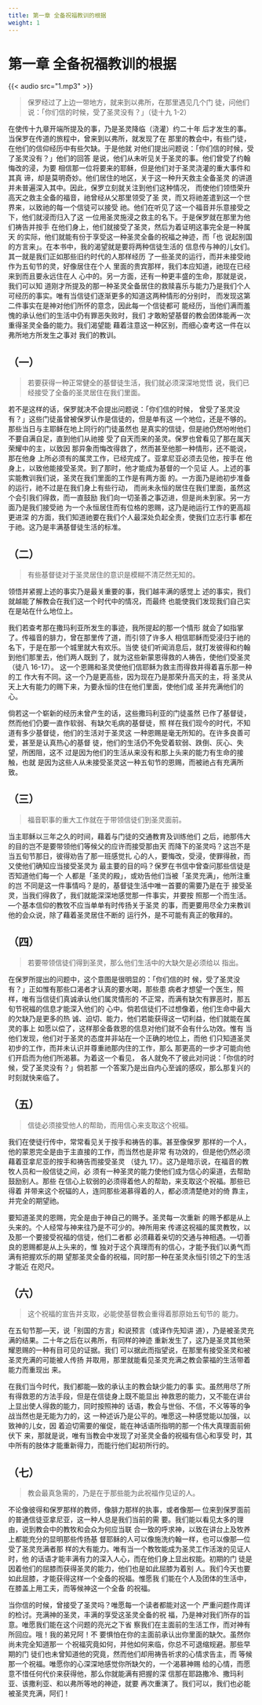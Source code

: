 ```yaml
---
title: 第一章 全备祝福教训的根据
weight: 1
---
```


# 第一章 全备祝福教训的根据
{{< audio src="1.mp3" >}}

> 保罗经过了上边一带地方，就来到以弗所，在那里遇见几个门
> 徒，问他们说：「你们信的时候，受了圣灵没有？」（徒十九 1-2）

在使传十九章开端所提及的事，乃是圣灵降临（浇灌）约二十年
后才发生的事。当保罗在传道的旅程中，曾来到以弗所，就发现了在
那里的教会中，有些门徒，在他们的信仰经历中有些欠缺。于是他就
对他们提出问题说：「你们信的时候，受了圣灵没有？」他们的回答
是说，他们从未听见关于圣灵的事。他们曾受了约翰悔改的浸，为要
相信那一位将要来的耶稣，但是他们对于圣灵浇灌的重大事件和其真
谛，却是莫明奇妙。他们居住的地区，关于这一种升天救主全备圣灵
的讲道并未普遍深入其中。因此，保罗立刻就关注到他们这种情况，
而使他们领悟荣升高天之救主全备的福音，祂曾经从父那里领受了圣
灵，而又将祂差遣到这一个世界来，以致祂的每一个信徒可以接受
祂。他们在听见了这一个福音并乐意接受之下，他们就浸而归入了这
一位用圣灵施浸之救主的名下。于是保罗就在那里为他们祷告并按手
在他们身上，他们就接受了圣灵，然后为着证明这事完全是一种属天
的实际，他们就能有份于享受这一种圣灵全备的祝福之神迹，而「也
说起别国的方言来」。在本书中，我的渴望就是要将两种信徒生活的
信息传与神的儿女们。其一就是我们正如那些旧约时代的人那样经历
了一些圣灵的运行，而并未接受祂作为五旬节的灵，好像居住在个人
里面的贵宾那样，我们本应知道，祂现在已经来到而且要永远住在人
心中的。另一方面，还有一种更丰盛的生命，那就是说，我们可以知
道刚才所提及的那一种圣灵全备居住的救赎喜乐与能力乃是我们个人
可经历的事实。唯有当信徒们逐渐更多的知道这两种情形的分别时，
而发现这第二件事实在是神对他们所怀的意念，因此每一个信徒都可
能经历，当他们满而羞愧的承认他们的生活中仍有罪恶失败时，我们
才敢盼望基督的教会团体能再一次重得圣灵全备的能力。我们渴望能
藉着注意这一种区别，而细心查考这一件在以弗所地方所发生之事对
我们的教训。

## （一）

> 若要获得一种正常健全的基督徒生活，我们就必须深深地觉悟
> 说，我们已经接受了全备的圣灵居住在我们里面。

若不是这样的话，保罗就决不会提出问题说：「你们信的时候，
曾受了圣灵没有？」这些门徒虽曾被保罗认作是信徒的，但是单有这
—个地位，还是不够的。那些当日与主耶稣在地上同行的门徒虽然也
是真实的信徒，但是祂仍然吩咐他们不要自满自足，直到他们从祂接
受了自天而来的圣灵。保罗也曾看见了那在属天荣耀中的主，以致因
那异象而悔改得救了，然而甚至他那一种情形，还不能说，那在他身
上所必须有的属灵工作，已经完成了。亚拿尼亚必须去见他，按手在
他身上，以致他能接受圣灵。到了那时，他才能成为基督的一个见证
人。上述的事实能教训我们说，圣灵在我们里面的工作是有两方面
的。一方面乃是祂初步准备的运行，祂不过是在我们身上有些行动，
而尚未永恒的居住在我们里面，虽然这个会引我们得救，而一直鼓励
我们向一切圣善之事迈进，但是尚未到家。另一方面乃是我们接受祂
为一个永恒居住而有位格的恩赐，这乃是祂运行工作的更高超更进深
的方面，我们知道祂要在我们个人最深处负起全责，使我们立志行事
都在于祂。这乃是丰满基督徒生活的标准。

## （二）

> 有些基督徒对于圣灵居住的意识是模糊不清茫然无知的。

领悟并紧握上述的事实乃是最关重要的事，我们越丰满的感觉上
述的事实，我们就越能了解教会在我们这一个时代中的情况，而最终
也能使我们发现我们自己实在是站在什么地位上。

我们若查考那在撒玛利亚所发生的事迹，我所提起的那一个情形
就会了如指掌了。传福音的腓力，曾在那里传了道，而引领了许多人
相信耶稣而受浸归于祂的名下，于是在那一个城里就大有欢乐。当使
徒们听闻消息后，就打发彼得和约翰到他们那里去，他们两人既到
了，就为这些新蒙恩得救的人祷告，使他们受圣灵（徒八 16-17）。
这一个恩赐和圣灵使他们信耶稣为救主而得救并得着喜乐那一种的工
作大有不同。这一个乃是更高些，因为现在乃是那荣升高天的主，将
圣灵从天上大有能力的赐下来，为要永恒的住在他们里面，使他们成
圣并充满他们的心。

倘若这一个崭新的经历未曾产生的话，这些撒玛利亚的门徒虽然
已作了基督徒，然而他们仍要一直作软弱、有缺欠毛病的基督徒，照
样在我们现今的时代，不知道有多少基督徒，他们的生活对于圣灵这
一种恩赐是毫无所知的。在许多良善可爱，甚至是认真热心的基督
徒，他们的生活仍不免受着软弱、跌倒、灰心、失望，所困阻，这不
过是因为他们的生活从来没有和那上头来的能力有生命的接触，也就
是因为这些人从未接受圣灵这一种五旬节的恩赐，而被祂占有充满所
致。

## （三）

> 福音职事的重大工作就在于带领信徒们到圣灵面前。

当主耶稣以三年之久的时间，藉着与门徒的交通教育及训练他们
之后，祂那伟大的目的岂不是要带领他们等候父的应许而接受那由天
而降下的圣灵吗？这岂不是当五旬节那日，彼得劝告了那一班感觉扎
心的人，要悔改，受浸，使罪得赦，而又使他们确知应当接受圣灵为
最主要的目的吗？保罗在书信中曾查问那些信徒是否知道他们每一个
人都是「圣灵的殿」，或劝告他们当被「圣灵充满」，他所注重的岂
不同是这一件事情吗？是的，基督徒生活中唯一首要的需要乃是在于
接受圣灵，当我们得救了，我们就能深深地感觉那一件事实，并要按
照那一个而生活。—个基本信仰的教牧不应当单单有时传扬关于圣灵
的事，而更要用尽全力来教训他的会众说，除了藉着圣灵居住不断的
运行外，是不可能有真正的敬拜的。

## （四）

> 若要带领信徒们得到圣灵，那么他们生活中的大缺欠是必须给以
> 指出。

在保罗所提出的问题中，这个意图是很明显的：「你们信的时
候，受了圣灵没有？」正如惟有那些口渴者才认真的要水喝，那些患
病者才想望一个医生，照样，唯有当信徒们真诚承认他们属灵情形的
不正常，而满有缺欠有罪恶时，那五旬节祝福的信息才能深入他们的
心中。倘若信徒们不过想像着，他们生命中最大的欠缺乃是更多的热
诚、迫切、能力，他们若能获得这一切利益，他们就能在属灵的事上
如愿以偿了，这样那全备救恩的信息对他们就不会有什么功效。惟有
当他们发现，他们对于圣灵的态度并非站在一个正确的地位上，而他
们只知道圣灵初步的工作，而并未认识并尊重祂那内住的工作，那么
那更高的一步才可能向他们开启而为他们所渴慕。为着这一个看见，
各人就免不了彼此对问说：「你信的时候，受了圣灵没有？」倘若那
一个答案乃是出自内心至诚的感叹，那么那复兴的时刻就快来临了。

## （五）

> 信徒必须接受他人的帮助，而用信心来支取这个祝福。

我们在使徒行传中，常常看见关于按手和祷告的事。甚至像保罗
那样的一个人，他的蒙恩完全是由于主直接的工作，而当然也是非常
有功效的，但是他仍然必须藉着亚拿尼亚的按手和祷告而接受圣灵
（徒九 17）。这乃是暗示说，在福音的教牧人员和一般信徒之间，必
须有一种圣灵的能力使他们成为信心的渠道，去帮助鼓励别人。那些
在信心上软弱的必须得着他人的帮助，来支取这个祝福。那些已得着
并带来这个祝辐的人，连同那些渴慕得着的人，都必须清楚绝对的倚
靠主，并完全的期望祂。

要知道圣灵的恩赐，完全是由于神自己的赐予。圣灵每一次重新
的赐予都是从上头来的。个人经常与神来往乃是不可少的。神所用来
传递这祝福的属灵教牧，以及那一个要接受祝福的信徒，他们二者都
必须藉着亲切的交通与神相遇。—切善良的恩赐都是从上头来的，惟
独对于这个真理而有的信心，才能予我们以勇气而满有把握欢乐的期
望那圣灵全备的祝福，同时那一种在圣灵永恒引领之下的生活才能近
在咫尺。

## （六）

> 这个祝福的宣告并支取，必能使基督教会重得着那原始五旬节的
> 能力。

在五旬节那—天，说「别国的方言」和说预言（或译作先知讲
道），乃是被圣灵充满的结果。二十年之后在以弗所，有同样的神迹
重新发生了，这乃是圣灵其他荣耀恩赐的一种有目可见的证据。我们
可以据此而指望说，在那里有接受圣灵和被圣灵充满的可能被人传扬
并取用，那里就能看见圣灵充满之教会蒙福的生活带着能力而重现出
来。

在我们当今时代，我们都能—致的承认主的教会缺少能力的事
实。虽然用尽了所有得救恩的方法手段，但是在信徒身上既不能显出
神救恩的能力，又不能在讲台上显出使人得救的能力，同时按照神的
话语，教会与世俗、不信，不义等等的争战当然也是无能为力的，这
一种述诉乃是公平的。唯愿这—种感觉能以加强，以致神的儿女，因
着迫切需要的催促，能在神话语所指明的那一个伟大真理面前俯伏下
来，那就是说，唯有当教会中发现了对圣灵全备的祝福有信心和享受
时，其中所有的肢体才能重新得力，而能行他们起初所行的。

## （七）

> 教会最真急需的，乃是在于那些能为此祝福作见证的人。

不论像彼得和保罗那样的教师，像腓力那样的执事，或者像那—
位来到保罗面前的普通信徒亚拿尼亚，这一种人总是我们当前的需
要。我们能以看见太多的理由，说到教会中的教牧和会众为何应当联
合一致的呼求神，以致在讲台上及牧养上都能充分的显明那些传扬基
督耶稣的人可以像施洗约翰一样，也可以像那—位受了圣灵充满者那
样的大有能力。唯有当一个教牧能成为圣灵工作活泼的见证人时，他
的话语才能丰满有力的深入人心，而在他们身上显出权能。初期的门
徒是因着他们的屈膝而获得圣灵的能力，他们也是如此屈膝为着别
人。我们今天也要如此屈膝，才能获得这样一个全备的祝福。惟愿我
们能在个人及团体的生活中，在膝盖上用工夫，而等候神这一个全备
的祝福。

当你信的时候，曾接受了圣灵吗？唯愿每一个读者都能对这一个
严重问题作周详的检讨。充满神的圣灵，丰满的享受这圣灵全备的祝
福，乃是神对我们所存的旨意。唯愿我们能在这个问题的亮光之下省
察我们在主面前的生活工作，而对神有所回应。哦！我的弟兄阿！不
要惧怕在你的主面前承认出你里面的缺欠。虽然你尚未完全知道那一
个祝福究竟如何，并他如何来临，你总不可退缩规避。那些早期的门
徒们也未曾知道他的究竟，然而他们却用祷告祈求的心情求告主，而
等候那一个祝福。唯愿你的心深深地感觉你所缺欠的，一个渴慕神赐
给的心情，而愿意不惜任何代价来获得他，那么你就能满有把握的深
信那在耶路撒冷、撒玛利亚、该撒利亚、和以弗所等地的神迹，就要
再次重演了。我们可以，我们也必能被圣灵充满，阿们！
